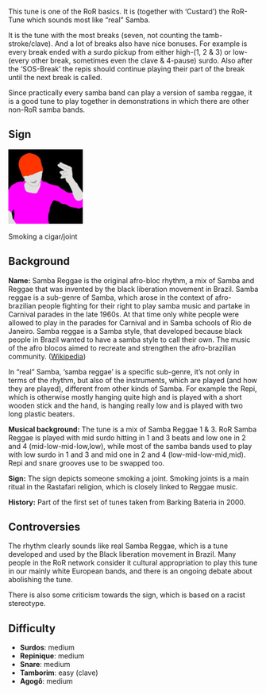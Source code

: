 This tune is one of the RoR basics. It is (together with ‘Custard’) the RoR-Tune which sounds most like “real” Samba.

It is the tune with the most breaks (seven, not counting the tamb-stroke/clave). And a lot of breaks also have nice
bonuses. For example is every break ended with a surdo pickup from either high-(1, 2 & 3) or low- (every other break,
sometimes even the clave & 4-pause) surdo. Also after the ‘SOS-Break’ the repis should continue playing their part of
the break until the next break is called.

Since practically every samba band can play a version of samba reggae, it is a good tune to play together in
demonstrations in which there are other non-RoR samba bands.

## Sign

![Smoking a cigar/joint](/assets/images/signes/sambareggae_tune.jpg "Samba Reggae Tune Sign")

Smoking a cigar/joint

## Background

**Name:** Samba Reggae is the original afro-bloc rhythm, a mix of Samba and Reggae that was invented by the black liberation movement in Brazil. Samba reggae is a sub-genre of Samba, which arose in the context of afro-brazilian people fighting for their right to play samba music and partake in Carnival parades in the late 1960s. At that time only white people were allowed to play in the parades for Carnival and in Samba schools of Rio de Janeiro. Samba reggae is a Samba style, that developed because black people in Brazil wanted to have a samba style to call their own. The music of the afro blocos aimed to recreate and strengthen the afro-brazilian community. ([Wikipedia](https://en.wikipedia.org/wiki/Samba_reggae))

In “real” Samba, ‘samba reggae’ is a specific sub-genre, it’s not only in terms of the rhythm, but also of the
instruments, which are played (and how they are played), different from other kinds of Samba. For example the Repi,
which is otherwise mostly hanging quite high and is played with a short wooden stick and the hand, is hanging really
low and is played with two long plastic beaters.

**Musical background:** The tune is a mix of Samba Reggae 1 & 3. RoR Samba Reggae is played with mid surdo hitting in 1 and 3 beats and low one in 2 and 4 (mid-low-mid-low,low), while most of the samba bands used to play with low surdo in 1 and 3 and mid one in 2 and 4 (low-mid-low-mid,mid). Repi and snare grooves use to be swapped too.

**Sign:** The sign depicts someone smoking a joint. Smoking joints is a main ritual in the Rastafari religion, which is closely linked to Reggae music.

**History:** Part of the first set of tunes taken from Barking Bateria in 2000.

## Controversies

The rhythm clearly sounds like real Samba Reggae, which is a tune developed and used by the Black liberation movement in Brazil. Many people in the RoR network consider it cultural appropriation to play this tune in our mainly white European bands, and there is an ongoing debate about abolishing the tune.

There is also some criticism towards the sign, which is based on a racist stereotype.

## Difficulty

* **Surdos**: medium
* **Repinique**: medium
* **Snare**: medium
* **Tamborim**: easy (clave)
* **Agogô**: medium
